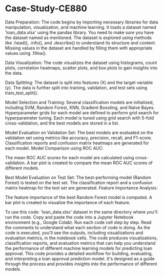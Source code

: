 # Case-Study-CE880

Data Preparation:
The code begins by importing necessary libraries for data manipulation, visualization, and machine learning.
It loads a dataset named 'loan_data.xlsx' using the pandas library. You need to make sure you have the dataset named as mentioned.
The dataset is explored using methods like .head(), .info(), and .describe() to understand its structure and content.
Missing values in the dataset are handled by filling them with appropriate values using .fillna().

Data Visualization:
The code visualizes the dataset using histograms, count plots, correlation heatmaps, scatter plots, and box plots to gain insights into the data.

Data Splitting:
The dataset is split into features (X) and the target variable (y).
The data is further split into training, validation, and test sets using train_test_split().

Model Selection and Training:
Several classification models are initialized, including SVM, Random Forest, KNN, Gradient Boosting, and Naive Bayes.
Hyperparameter grids for each model are defined to perform grid search for hyperparameter tuning.
Each model is tuned using grid search with 5-fold cross-validation, and the best models are stored in a list.

Model Evaluation on Validation Set:
The best models are evaluated on the validation set using metrics like accuracy, precision, recall, and F1-score.
Classification reports and confusion matrix heatmaps are generated for each model.
Model Comparison using ROC AUC:

The mean ROC AUC scores for each model are calculated using cross-validation.
A bar plot is created to compare the mean ROC AUC scores of different models.

Best Model Evaluation on Test Set:
The best-performing model (Random Forest) is tested on the test set.
The classification report and a confusion matrix heatmap for the test set are generated.
Feature Importance Analysis:

The feature importance of the best Random Forest model is computed.
A bar plot is created to visualize the importance of each feature.

To use this code:
'loan_data.xlsx' dataset in the same directory where you'll run the code.
Copy and paste the code into a Jupyter Notebook environment (e.g., Google Colab).
Run each code cell step by step. Read the comments to understand what each section of code is doing.
As the code is executed, you'll see the outputs, including visualizations and evaluation metrics, in the notebook cells.
The code produces visualizations, classification reports, and evaluation metrics that can help you understand the performance of different machine learning models for predicting loan approval.
This code provides a detailed workflow for building, evaluating, and interpreting a loan approval prediction model. It's designed as a guide through the process and provides insights into the performance of different models.





